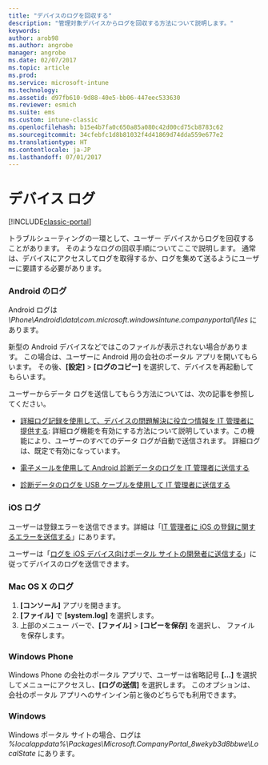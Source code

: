 ```yaml
---
title: "デバイスのログを回収する"
description: "管理対象デバイスからログを回収する方法について説明します。"
keywords: 
author: arob98
ms.author: angrobe
manager: angrobe
ms.date: 02/07/2017
ms.topic: article
ms.prod: 
ms.service: microsoft-intune
ms.technology: 
ms.assetid: d97fb610-9d88-40e5-bb06-447eec533630
ms.reviewer: esmich
ms.suite: ems
ms.custom: intune-classic
ms.openlocfilehash: b15e4b7fa0c650a85a080c42d00cd75cb8783c62
ms.sourcegitcommit: 34cfebfc1d8b81032f4d41869d74dda559e677e2
ms.translationtype: HT
ms.contentlocale: ja-JP
ms.lasthandoff: 07/01/2017
---
```

# <a name="device-logs"></a>デバイス ログ

[!INCLUDE[classic-portal](../includes/classic-portal.md)]

トラブルシューティングの一環として、ユーザー デバイスからログを回収することがあります。 そのようなログの回収手順についてここで説明します。 通常は、デバイスにアクセスしてログを取得するか、ログを集めて送るようにユーザーに要請する必要があります。

### <a name="android-logs"></a>Android のログ
Android ログは *<Android Device>\Phone\Android\data\com.microsoft.windowsintune.companyportal\files* にあります。

新型の Android デバイスなどではこのファイルが表示されない場合があります。 この場合は、ユーザーに Android 用の会社のポータル アプリを開いてもらいます。 その後、**[設定]** > **[ログのコピー]** を選択して、デバイスを再起動してもらいます。

ユーザーからデータ ログを送信してもらう方法については、次の記事を参照してください。

- [詳細ログ記録を使用して、デバイスの問題解決に役立つ情報を IT 管理者に提供する](/intune-user-help/use-verbose-logging-to-help-your-it-administrator-fix-device-issues-android): 詳細ログ機能を有効にする方法について説明しています。この機能により、ユーザーのすべてのデータ ログが自動で送信されます。 詳細ログは、既定で有効になっています。

- [電子メールを使用して Android 診断データのログを IT 管理者に送信する](/intune-user-help/send-logs-to-your-it-admin-by-email-android)

- [診断データのログを USB ケーブルを使用して IT 管理者に送信する](/intune-user-help/send-diagnostic-data-logs-to-your-it-administrator-using-a-usb-cable-android)

### <a name="ios-logs"></a>iOS ログ

ユーザーは登録エラーを送信できます。詳細は「[IT 管理者に iOS の登録に関するエラーを送信する](/intune-user-help/send-errors-to-your-it-admin-ios)」にあります。

ユーザーは「[ログを iOS デバイス向けポータル サイトの開発者に送信する](/intune-user-help/send-logs-to-microsoft-ios)」に従ってデバイスのログを送信できます。

### <a name="mac-os-x-logs"></a>Mac OS X のログ

1. **[コンソール]** アプリを開きます。
2. **[ファイル]** で **[system.log]** を選択します。
3. 上部のメニュー バーで、**[ファイル]**  >  **[コピーを保存]** を選択し、 ファイルを保存します。

### <a name="windows-phone"></a>Windows Phone

Windows Phone の会社のポータル アプリで、ユーザーは省略記号 **[...]** を選択してメニューにアクセスし、**[ログの送信]** を選択します。 このオプションは、会社のポータル アプリへのサインイン前と後のどちらでも利用できます。

### <a name="windows"></a>Windows

Windows ポータル サイトの場合、ログは *%localappdata%\Packages\Microsoft.CompanyPortal_8wekyb3d8bbwe\LocalState* にあります。
